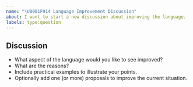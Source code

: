 ```yaml
---
name: "\U0001F914 Language Improvement Discussion"
about: I want to start a new discussion about improving the language.
labels: type:question
---
```


## Discussion

- What aspect of the language would you like to see improved?
- What are the reasons?
- Include practical examples to illustrate your points.
- Optionally add one (or more) proposals to improve the current situation.
